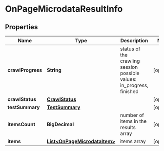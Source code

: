 

# OnPageMicrodataResultInfo


## Properties

| Name | Type | Description | Notes |
|------------ | ------------- | ------------- | -------------|
|**crawlProgress** | **String** | status of the crawling session possible values: in_progress, finished |  [optional] |
|**crawlStatus** | [**CrawlStatus**](CrawlStatus.md) |  |  [optional] |
|**testSummary** | [**TestSummary**](TestSummary.md) |  |  [optional] |
|**itemsCount** | **BigDecimal** | number of items in the results array |  [optional] |
|**items** | [**List&lt;OnPageMicrodataItem&gt;**](OnPageMicrodataItem.md) | items array |  [optional] |




